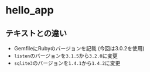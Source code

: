 # hello_app
## テキストとの違い
- GemfileにRubyのバージョンを記載 (今回は3.0.2を使用)
- `listen`のバージョンを`3.1.5`から`3.2.0`に変更
- `sqlite3`のバージョンを`1.4.1`から`1.4.2`に変更
